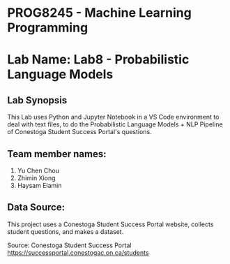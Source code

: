 # PROG8245 - Machine Learning Programming
# Lab Name: Lab8 - Probabilistic Language Models

## Lab Synopsis

This Lab uses Python and Jupyter Notebook in a VS Code environment to deal with text files, to do the Probabilistic Language Models + NLP Pipeline of Conestoga Student Success Portal's questions.

## Team member names: 

1. Yu Chen Chou 
2. Zhimin Xiong 
3. Haysam Elamin

## Data Source: 

This project uses a Conestoga Student Success Portal website, collects student questions, and makes a dataset.

Source: Conestoga Student Success Portal https://successportal.conestogac.on.ca/students
